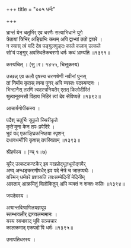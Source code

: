 +++
title = "००५ धर्मः"

+++


भ्रान्तं येन चतुर्भिर् एव चरणैः सत्याभिधाने युगे  
त्रेतायां त्रिभिर् अङ्घ्रिभिः कथम् अपि द्वाभ्यां ततो द्वापरे ।  
न स्यास् त्वं यदि देव पङ्गुलगुङ्दः काले कलाव् उत्कले  
सो’यं पङ्गुर् अवस्थितैकचरणो धर्मः कथं भ्राम्यति ॥१३९१॥  


कस्यचित् । (सु।र। १४५५, चित्तूकस्य)  


उच्छन्न् एव कलौ वृषस्य चरणश्रेणी नवीनां पुनस्   
तां निर्माय कृतस् त्वया पुनर् अपि न्यस्तः पदस्यन्दनः ।  
भिन्दानैस् तरणिं त्वदस्त्रनियतैर् एतत् किलोदीरितं  
श्रुत्वानूरुरसौ विहाय मिहिरं त्वां देव सेविष्यते ॥१३९२॥  


आचार्यगोपीकस्य ।  


पदैश् चतुर्भिः सुकृते स्थिरीकृते  
कृते’मुना केन तपः प्रपेदिरे ।  
भुवं यद् एकाङ्घ्रिकनिष्ठया स्पृशन्  
दधावधर्मो’पि कृशस् तपस्विताम् ॥१३९३॥  


श्रीहर्षस्य । (न्च् १।७)  


यूपैर् उत्कटकण्टकैर् इव मखप्रोद्भूतधूमोद्गमैर्  
अप्य् अन्धङ्करणौषधैर् इव पदे नेत्रे च जातव्यथैः ।  
यस्मिन् धर्मपरे प्रशासति तपःसम्भेदिनीं मेदिनीम्  
आस्ताम् आक्रमितुं विलोकितुम् अपि व्यक्तं न शक्तः कलिः ॥१३९४॥  


जयदेवस्य ।  


अश्रान्तविश्राणितयज्ञयूप  
स्तम्भावलीर् द्रागवलम्बमानः ।  
यस्य स्वभावाद् भुवि सञ्चचार   
कालक्रमाद् एकपदो’पि धर्मः ॥१३९५॥  


उमापतिधरस्य ।  

